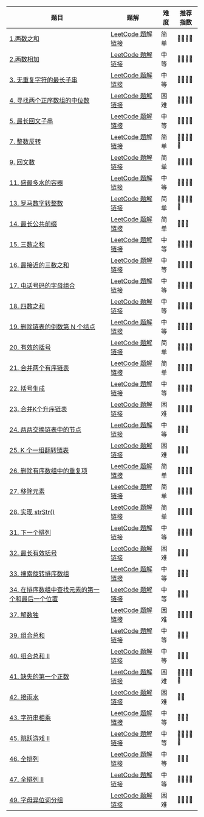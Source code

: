 | 题目                                                                                                                 | 题解                                                                                                                                                                                                                                         | 难度  | 推荐指数       |
| ------------------------------------------------------------------------------------------------------------------ | ------------------------------------------------------------------------------------------------------------------------------------------------------------------------------------------------------------------------------------------ | --- | ---------- |
| [1.两数之和](https://leetcode.cn/problems/two-sum/)                                                                    | [LeetCode 题解链接](https://github.com/hello-hahha/LeetCode-/blob/main/LeetCode/1-10/1.%20%E4%B8%A4%E6%95%B0%E4%B9%8B%E5%92%8C%EF%BC%88%E7%AE%80%E5%8D%95%EF%BC%89.md)                                                                         | 简单  | 🤩🤩🤩🤩   |
| [2.两数相加](https://leetcode.cn/problems/add-two-numbers/)                                                            | [LeetCode 题解链接](https://github.com/hello-hahha/LeetCode-/blob/main/LeetCode/1-10/2.%20%E4%B8%A4%E6%95%B0%E7%9B%B8%E5%8A%A0%EF%BC%88%E4%B8%AD%E7%AD%89%EF%BC%89.md)                                                                         | 中等  | 🤩🤩🤩🤩   |
| [3. 无重复字符的最长子串](https://leetcode.cn/problems/longest-substring-without-repeating-characters/)                      | [LeetCode 题解链接](https://github.com/hello-hahha/LeetCode-/blob/main/LeetCode/1-10/3.%20%E6%97%A0%E9%87%8D%E5%A4%8D%E5%AD%97%E7%AC%A6%E7%9A%84%E6%9C%80%E9%95%BF%E5%AD%90%E4%B8%B2%EF%BC%88%E4%B8%AD%E7%AD%89%EF%BC%89.md)                   | 中等  | 🤩🤩🤩🤩   |
| [4. 寻找两个正序数组的中位数](https://leetcode.cn/problems/median-of-two-sorted-arrays/)                                       | [LeetCode 题解链接](https://github.com/hello-hahha/LeetCode-/blob/main/LeetCode/1-10/4.%20%E5%AF%BB%E6%89%BE%E4%B8%A4%E4%B8%AA%E6%AD%A3%E5%BA%8F%E6%95%B0%E7%BB%84%E7%9A%84%E4%B8%AD%E4%BD%8D%E6%95%B0%EF%BC%88%E5%9B%B0%E9%9A%BE%EF%BC%89.md) | 困难  | 🤩🤩🤩🤩   |
| [5. 最长回文子串](https://leetcode.cn/problems/longest-palindromic-substring/)                                           | [LeetCode 题解链接](https://github.com/hello-hahha/LeetCode-/blob/main/LeetCode/1-10/5.%20%E6%9C%80%E9%95%BF%E5%9B%9E%E6%96%87%E5%AD%90%E4%B8%B2%EF%BC%88%E4%B8%AD%E7%AD%89%EF%BC%89.md)                                                       | 中等  | 🤩🤩🤩🤩   |
| [7. 整数反转](https://leetcode.cn/problems/reverse-integer/)                                                           | [LeetCode 题解链接](https://github.com/hello-hahha/LeetCode-/blob/main/LeetCode/1-10/7.%20%E6%95%B4%E6%95%B0%E5%8F%8D%E8%BD%AC%EF%BC%88%E7%AE%80%E5%8D%95%EF%BC%89.md)                                                                         | 简单  | 🤩🤩🤩🤩🤩 |
| [9. 回文数](https://leetcode-cn.com/problems/expression-add-operators/)                                               | [LeetCode 题解链接](https://leetcode-cn.com/problems/expression-add-operators/solution/gong-shui-san-xie-hui-su-suan-fa-yun-yon-nl9z/)                                                                                                         | 简单  | 🤩🤩🤩🤩   |
| [11. 盛最多水的容器](https://leetcode.cn/problems/container-with-most-water/)                                             | [LeetCode 题解链接](https://github.com/haochou-boy/LeetCode-/blob/main/LeetCode/11-20/11.%20%E7%9B%9B%E6%9C%80%E5%A4%9A%E6%B0%B4%E7%9A%84%E5%AE%B9%E5%99%A8%EF%BC%88%E4%B8%AD%E7%AD%89%EF%BC%89.md)                                                                                                       | 中等  | 🤩🤩🤩🤩   |
| [13. 罗马数字转整数](https://leetcode.cn/problems/roman-to-integer/)                                                      | [LeetCode 题解链接](https://github.com/haochou-boy/LeetCode-/blob/main/LeetCode/11-20/13.%20%E7%BD%97%E9%A9%AC%E6%95%B0%E5%AD%97%E8%BD%AC%E6%95%B4%E6%95%B0%EF%BC%88%E7%AE%80%E5%8D%95%EF%BC%89.md)                                                                                                                                           | 简单  | 🤩🤩🤩🤩🤩 |
| [14. 最长公共前缀](https://leetcode.cn/problems/longest-common-prefix/)                                                  | [LeetCode 题解链接](https://leetcode-cn.com/problems/flatten-nested-list-iterator/solution/yi-ti-shuang-jie-dfsdui-lie-di-gui-zhan-kvwhy/)                                                                                                     | 简单  | 🤩🤩🤩     |
| [15. 三数之和](https://leetcode.cn/problems/3sum/)                                                                     | [LeetCode 题解链接](https://leetcode-cn.com/problems/lexicographical-numbers/solution/by-ac_oier-ktn7/)                                                                                                                                        | 中等  | 🤩🤩🤩🤩   |
| [16. 最接近的三数之和](https://leetcode.cn/problems/3sum-closest/)                                                         | [LeetCode 题解链接](https://leetcode-cn.com/problems/integer-replacement/solution/gong-shui-san-xie-yi-ti-san-jie-dfsbfs-t-373h/)                                                                                                              | 中等  | 🤩🤩🤩🤩   |
| [17. 电话号码的字母组合](https://leetcode.cn/problems/letter-combinations-of-a-phone-number/)                               | [LeetCode 题解链接](https://leetcode-cn.com/problems/frog-jump/solution/gong-shui-san-xie-yi-ti-duo-jie-jiang-di-74fw/)                                                                                                                        | 中等  | 🤩🤩🤩🤩   |
| [18. 四数之和](https://leetcode.cn/problems/4sum/)                                                                     | [LeetCode 题解链接](https://leetcode.cn/problems/construct-quad-tree/solution/by-ac_oier-maul/)                                                                                                                                                | 中等  | 🤩🤩🤩🤩   |
| [19. 删除链表的倒数第 N 个结点](https://leetcode.cn/problems/remove-nth-node-from-end-of-list/)                               | [LeetCode 题解链接](https://leetcode-cn.com/problems/path-sum-iii/solution/gong-shui-san-xie-yi-ti-shuang-jie-dfs-q-usa7/)                                                                                                                     | 中等  | 🤩🤩🤩🤩   |
| [20. 有效的括号](https://leetcode.cn/problems/valid-parentheses/)                                                       | [LeetCode 题解链接](https://leetcode-cn.com/problems/zuma-game/solution/gong-shui-san-xie-yi-ti-shuang-jie-sou-s-3ftb/)                                                                                                                        | 简单  | 🤩🤩🤩🤩   |
| [21. 合并两个有序链表](https://leetcode.cn/problems/merge-two-sorted-lists/)                                               | [LeetCode 题解链接](https://leetcode-cn.com/problems/target-sum/solution/gong-shui-san-xie-yi-ti-si-jie-dfs-ji-yi-et5b/)                                                                                                                       | 简单  | 🤩🤩🤩🤩   |
| [22. 括号生成](https://leetcode.cn/problems/generate-parentheses/)                                                     | [LeetCode 题解链接](https://leetcode-cn.com/problems/maximum-depth-of-n-ary-tree/solution/gong-shui-san-xie-yi-ti-shuang-jie-dfs-b-n956/)                                                                                                      | 中等  | 🤩🤩🤩🤩   |
| [23. 合并K个升序链表](https://leetcode.cn/problems/merge-k-sorted-lists/)                                                 | [LeetCode 题解链接](https://leetcode-cn.com/problems/binary-tree-tilt/solution/gong-shui-san-xie-jian-dan-er-cha-shu-di-ekz4/)                                                                                                                 | 困难  | 🤩🤩🤩🤩   |
| [24. 两两交换链表中的节点](https://leetcode.cn/problems/swap-nodes-in-pairs/)                                                | [LeetCode 题解链接](https://leetcode-cn.com/problems/n-ary-tree-preorder-traversal/solution/gong-shui-san-xie-shu-de-sou-suo-yun-yon-pse1/)                                                                                                    | 中等  | 🤩🤩🤩     |
| [25. K 个一组翻转链表](https://leetcode.cn/problems/reverse-nodes-in-k-group/)                                            | [LeetCode 题解链接](https://leetcode-cn.com/problems/n-ary-tree-postorder-traversal/solution/by-ac_oier-ul7t/)                                                                                                                                 | 困难  | 🤩🤩🤩     |
| [26. 删除有序数组中的重复项](https://leetcode.cn/problems/remove-duplicates-from-sorted-array/)                               | [LeetCode 题解链接](https://leetcode-cn.com/problems/construct-string-from-binary-tree/solution/by-ac_oier-i2sk/)                                                                                                                              | 简单  | 🤩🤩🤩🤩   |
| [27. 移除元素](https://leetcode.cn/problems/remove-element/)                                                           | [LeetCode 题解链接](https://leetcode-cn.com/problems/shopping-offers/solution/gong-shui-san-xie-yi-ti-shuang-jie-zhuan-qgk1/)                                                                                                                  | 简单  | 🤩🤩🤩🤩   |
| [28. 实现 strStr()](https://leetcode.cn/problems/implement-strstr/)                                                  | [LeetCode 题解链接](https://leetcode-cn.com/problems/two-sum-iv-input-is-a-bst/solution/by-ac_oier-zr4o/)                                                                                                                                      | 简单  | 🤩🤩🤩🤩   |
| [31. 下一个排列](https://leetcode.cn/problems/next-permutation/)                                                        | [LeetCode 题解链接](https://leetcode-cn.com/problems/map-sum-pairs/solution/gong-shui-san-xie-jie-he-dfs-de-trie-yun-i4xa/)                                                                                                                    | 中等  | 🤩🤩🤩🤩   |
| [32. 最长有效括号](https://leetcode.cn/problems/longest-valid-parentheses/)                                              | [LeetCode 题解链接](https://leetcode-cn.com/problems/employee-importance/solution/gong-shui-san-xie-yi-ti-shuang-jie-di-gu-s79x/)                                                                                                              | 困难  | 🤩🤩🤩     |
| [33. 搜索旋转排序数组](https://leetcode.cn/problems/search-in-rotated-sorted-array/)                                       | [LeetCode 题解链接](https://leetcode-cn.com/problems/swim-in-rising-water/solution/gong-shui-san-xie-yi-ti-shuang-jie-krusk-7c6o/)                                                                                                             | 中等  | 🤩🤩🤩     |
| [34. 在排序数组中查找元素的第一个和最后一个位置](https://leetcode.cn/problems/find-first-and-last-position-of-element-in-sorted-array/) | [LeetCode 题解链接](https://leetcode-cn.com/problems/minimum-distance-between-bst-nodes/solution/gong-shui-san-xie-yi-ti-san-jie-shu-de-s-7r17/)                                                                                               | 中等  | 🤩🤩🤩     |
| [37. 解数独](https://leetcode.cn/problems/sudoku-solver/)                                                             | [LeetCode 题解链接](https://leetcode-cn.com/problems/reordered-power-of-2/solution/gong-shui-san-xie-yi-ti-shuang-jie-dfs-c-3s1e/)                                                                                                             | 困难  | 🤩🤩🤩🤩   |
| [39. 组合总和](https://leetcode.cn/problems/combination-sum/)                                                          | [LeetCode 题解链接](https://leetcode-cn.com/problems/leaf-similar-trees/solution/gong-shui-san-xie-yi-ti-shuang-jie-di-gu-udfc/)                                                                                                               | 中等  | 🤩🤩🤩     |
| [40. 组合总和 II](https://leetcode.cn/problems/combination-sum-ii/)                                                    | [LeetCode 题解链接](https://leetcode-cn.com/problems/range-sum-of-bst/solution/gong-shui-san-xie-yi-ti-shuang-jie-di-gu-q2fo/)                                                                                                                 | 中等  | 🤩🤩🤩     |
| [41. 缺失的第一个正数](https://leetcode.cn/problems/first-missing-positive/)                                               | [LeetCode 题解链接](https://leetcode-cn.com/problems/vertical-order-traversal-of-a-binary-tree/solution/gong-shui-san-xie-yi-ti-shuang-jie-dfs-h-wfm3/)                                                                                        | 困难  | 🤩🤩🤩🤩🤩 |
| [42. 接雨水](https://leetcode.cn/problems/trapping-rain-water/)                                                       | [LeetCode 题解链接](https://leetcode-cn.com/problems/cousins-in-binary-tree/solution/gong-shui-san-xie-shu-de-sou-suo-dfs-bfs-b200/)                                                                                                           | 困难  | 🤩🤩       |
| [43. 字符串相乘](https://leetcode.cn/problems/multiply-strings/)                                                        | [LeetCode 题解链接](https://leetcode-cn.com/problems/maximum-length-of-a-concatenated-string-with-unique-characters/solution/gong-shui-san-xie-yi-ti-san-jie-jian-zhi-nfeb/)                                                                   | 中等  | 🤩🤩🤩     |
| [45. 跳跃游戏 II](https://leetcode.cn/problems/jump-game-ii/)                                                          | [LeetCode 题解链接](https://leetcode-cn.com/problems/even-odd-tree/solution/gong-shui-san-xie-yi-ti-shuang-jie-bfs-d-kuyi/)                                                                                                                    | 中等  | 🤩🤩🤩🤩🤩 |
| [46. 全排列](https://leetcode.cn/problems/permutations/)                                                              | [LeetCode 题解链接](https://leetcode-cn.com/problems/find-minimum-time-to-finish-all-jobs/solution/gong-shui-san-xie-yi-ti-shuang-jie-jian-4epdd/)                                                                                             | 中等  | 🤩🤩🤩     |
| [47. 全排列 II](https://leetcode.cn/problems/permutations-ii/)                                                        | [LeetCode 题解链接](https://leetcode-cn.com/problems/tree-of-coprimes/solution/bu-tai-yi-yang-de-dfs-ji-lu-suo-you-zui-d3xeu/)                                                                                                                 | 中等  | 🤩🤩🤩🤩   |
| [49. 字母异位词分组](https://leetcode.cn/problems/group-anagrams/)                                                        | [LeetCode 题解链接](https://leetcode-cn.com/problems/count-number-of-maximum-bitwise-or-subsets/solution/by-ac_oier-dos6/)                                                                                                                     | 困难  | 🤩🤩🤩🤩   |
